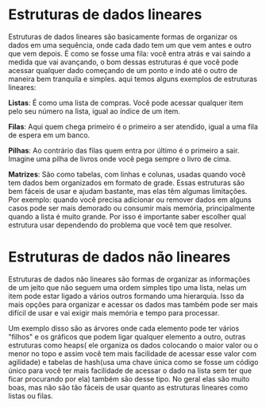 # Estruturas de dados lineares

Estruturas de dados lineares são basicamente formas de organizar os dados em uma sequência, onde cada dado tem um que vem antes e outro que vem depois. É como se fosse uma fila: você entra atrás e vai saindo a medida que vai avançando, o bom dessas estruturas é que você pode acessar qualquer dado começando de um ponto e indo até o outro de maneira bem tranquila e simples.
aqui temos alguns exemplos de estruturas lineares:

**Listas**: É como uma lista de compras. Você pode acessar qualquer item pelo seu número na lista, igual ao índice de um item.

**Filas**: Aqui quem chega primeiro é o primeiro a ser atendido, igual a uma fila de espera em um banco.

**Pilhas**: Ao contrário das filas quem entra por último é o primeiro a sair. Imagine uma pilha de livros onde você pega sempre o livro de cima.

**Matrizes**: São como tabelas, com linhas e colunas, usadas quando você tem dados bem organizados em formato de grade.
Essas estruturas são bem fáceis de usar e ajudam bastante, mas elas têm algumas limitações. Por exemplo: quando você precisa adicionar ou remover dados em alguns casos pode ser mais demorado ou consumir mais memória, principalmente quando a lista é muito grande. Por isso é importante saber escolher qual estrutura usar dependendo do problema que você tem que resolver.

# Estruturas de dados não lineares

Estruturas de dados não lineares são formas de organizar as informações de um jeito que não seguem uma ordem simples tipo uma lista, nelas um item pode estar ligado a vários outros formando uma hierarquia. Isso da mais opções para organizar e acessar os dados mas também pode ser mais difícil de usar e vai exigir mais memória e tempo para processar.

Um exemplo disso são as árvores onde cada elemento pode ter vários "filhos" e os gráficos que podem ligar qualquer elemento a outro, outras estruturas como heaps( ele organiza os dados colocando o maior valor ou o menor no topo e assim você tem mais facilidade de acessar esse valor com agilidade) e tabelas de hash(usa uma chave única como se fosse um código único para você ter mais facilidade de acessar o dado na lista sem ter que ficar procurando por ela) também são desse tipo. No geral elas são muito boas, mas não são tão fáceis de usar quanto as estruturas lineares como listas ou filas.
